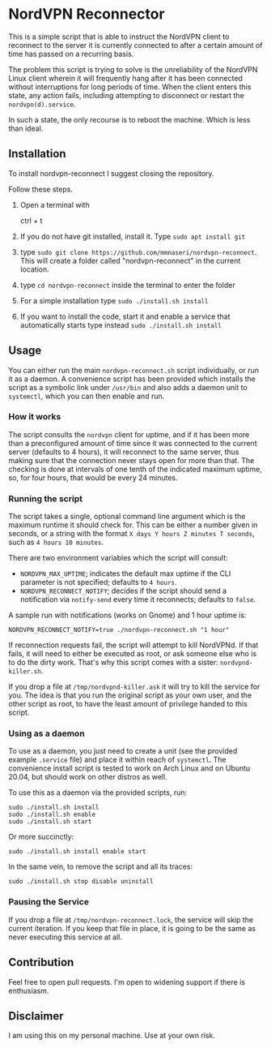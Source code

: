 # NordVPN Reconnector

This is a simple script that is able to instruct the NordVPN client to reconnect
to the server it is currently connected to after a certain amount of time has
passed on a recurring basis.

The problem this script is trying to solve is the unreliability of the NordVPN
Linux client wherein it will frequently hang after it has been connected without
interruptions for long periods of time. When the client enters this state, any
action fails, including attempting to disconnect or restart the `nordvpn(d).service`.

In such a state, the only recourse is to reboot the machine. Which is less than ideal.

## Installation
To install nordvpn-reconnect I suggest closing the repository.

Follow these steps.

1. Open a terminal with 

    ctrl + t

2. If you do not have git installed, install it. Type `sudo apt install git`
3. type `sudo git clone https://github.com/mmnaseri/nordvpn-reconnect`. This will create a folder called "nordvpn-reconnect" in the current location.

4. type `cd nordvpn-reconnect` inside the terminal to enter the folder

5. For a simple installation type `sudo ./install.sh install`

6. If you want to install the code, start it and enable a service that automatically starts type instead `sudo ./install.sh install`

## Usage

You can either run the main `nordvpn-reconnect.sh` script individually, or run it as
a daemon. A convenience script has been provided which installs the script as a symbolic
link under `/usr/bin` and also adds a daemon unit to `systemctl`, which you can then
enable and run.

### How it works

The script consults the `nordvpn` client for uptime, and if it has been more than a
preconfigured amount of time since it was connected to the current server (defaults
to 4 hours), it will reconnect to the same server, thus making sure that the connection
never stays open for more than that. The checking is done at intervals of one tenth of
the indicated maximum uptime, so, for four hours, that would be every 24 minutes.

### Running the script

The script takes a single, optional command line argument which is the maximum
runtime it should check for. This can be either a number given in seconds, or a
string with the format `X days Y hours Z minutes T seconds`, such as `4 hours 10 minutes`.

There are two environment variables which the script will consult:

- `NORDVPN_MAX_UPTIME`; indicates the default max uptime if the CLI parameter is not specified; defaults to `4 hours`.
- `NORDVPN_RECONNECT_NOTIFY`; decides if the script should send a notification via `notify-send`
 every time it reconnects; defaults to `false`.

A sample run with notifications (works on Gnome) and 1 hour uptime is:

```shell
NORDVPN_RECONNECT_NOTIFY=true ./nordvpn-reconnect.sh "1 hour"
```

If reconnection requests fail, the script will attempt to kill NordVPNd. If that fails, it will need to
either be executed as root, or ask someone else who is to do the dirty work. That's why this script
comes with a sister: `nordvpnd-killer.sh`.

If you drop a file at `/tmp/nordvpnd-killer.ask` it will try to kill the service for you. The idea is that
you run the original script as your own user, and the other script as root, to have the least amount of
privilege handed to this script.

### Using as a daemon

To use as a daemon, you just need to create a unit (see the provided example `.service` file)
and place it within reach of `systemctl`. The convenience install script
is tested to work on Arch Linux and on Ubuntu 20.04, but should work on other distros as well. 

To use this as a daemon via the provided scripts, run:

```shell
sudo ./install.sh install
sudo ./install.sh enable
sudo ./install.sh start
```

Or more succinctly:

```shell
sudo ./install.sh install enable start
```

In the same vein, to remove the script and all its traces:

```shell
sudo ./install.sh stop disable uninstall
```

### Pausing the Service

If you drop a file at `/tmp/nordvpn-reconnect.lock`, the service will skip the current iteration.
If you keep that file in place, it is going to be the same as never executing this service at all.

## Contribution

Feel free to open pull requests. I'm open to widening support if there is enthusiasm.

## Disclaimer

I am using this on my personal machine. Use at your own risk.
